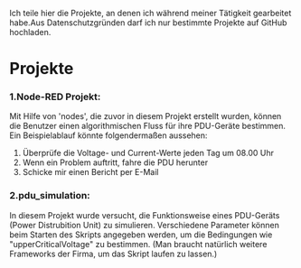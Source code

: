 Ich teile hier die Projekte, an denen ich während meiner Tätigkeit gearbeitet habe.Aus Datenschutzgründen darf ich nur bestimmte Projekte auf GitHub hochladen. 

# Projekte
### 1.Node-RED Projekt:
Mit Hilfe von 'nodes', die zuvor in diesem Projekt erstellt wurden, können die Benutzer einen algorithmischen Fluss für ihre PDU-Geräte bestimmen. Ein Beispielablauf könnte folgendermaßen aussehen:
1. Überprüfe die Voltage- und Current-Werte jeden Tag um 08.00 Uhr
2. Wenn ein Problem auftritt, fahre die PDU herunter
3. Schicke mir einen Bericht per E-Mail

### 2.pdu_simulation:
In diesem Projekt wurde versucht, die Funktionsweise eines PDU-Geräts (Power Distrubition Unit) zu simulieren.
Verschiedene Parameter können beim Starten des Skripts angegeben werden, um die Bedingungen wie "upperCriticalVoltage" zu bestimmen.
(Man braucht natürlich weitere Frameworks der Firma, um das Skript laufen zu lassen.)


